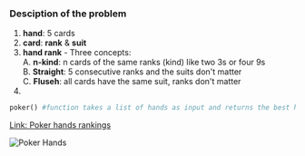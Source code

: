 ### Desciption of the problem
1. __hand__: 5 cards  
2. __card__: __rank__ & __suit__  
3. __hand rank__ - Three concepts:  
  A. __n-kind__: n cards of the same ranks (kind) like two 3s or four 9s  
  B. __Straight__: 5 consecutive ranks and the suits don't matter  
  C. __Fluseh__: all cards have the same suit, ranks don't matter  
4. 
```python
poker() #function takes a list of hands as input and returns the best hand  
```
[Link: Poker hands rankings](https://www.cardschat.com/top-10-poker-hands.php)

![Poker Hands](https://www.cardschat.com/pkimg/hand-nicknames/poker-hand-rankings.png)
